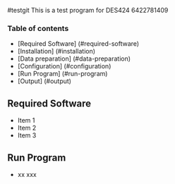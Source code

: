 #testgit 
This is a test program for DES424 6422781409
### Table of contents
* [Required Software] (#required-software)
* [Installation] (#installation)
* [Data preparation] (#data-preparation)
* [Configuration] (#configuration)
* [Run Program] (#run-program)
* [Output] (#output)

## Required Software
* Item 1
* Item 2
* Item 3

## Run Program 
* xx xxx